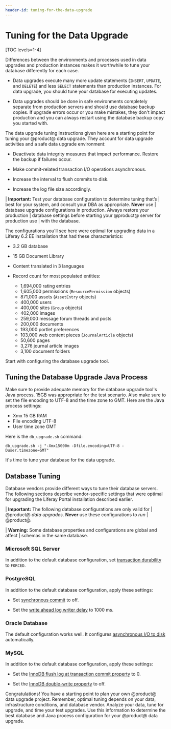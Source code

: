 ```yaml
---
header-id: tuning-for-the-data-upgrade
---
```


# Tuning for the Data Upgrade

[TOC levels=1-4]

Differences between the environments and processes used in data upgrades and production
instances makes it worthwhile to tune your database differently for each case.

-   Data upgrades execute many more update statements (`INSERT`, `UPDATE`, and
    `DELETE`) and less `SELECT` statements than production instances. For data
    upgrade, you should tune your database for executing updates. 

-   Data upgrades should be done in safe environments completely separate from 
    production servers and should use database backup copies. If upgrade errors
    occur or you make mistakes, they don't impact production and you can always
    restart using the database backup copy you started with. 

The data upgrade tuning instructions given here are a starting point for tuning
your @product@ data upgrade. They account for data upgrade activities and a safe
data upgrade environment: 

-   Deactivate data integrity measures that impact performance. Restore the 
    backup if failures occur. 

-   Make commit-related transaction I/O operations asynchronous. 

-   Increase the interval to flush commits to disk. 

-   Increase the log file size accordingly. 

| **Important:** Test your database configuration to determine tuning that’s 
| best for your system, and consult your DBA as appropriate. **Never** use
| database upgrade configurations in production. Always restore your production
| database settings before starting your @product@ server for production use 
| with the database. 

The configurations you'll see here were optimal for upgrading data in a Liferay
6.2 EE installation that had these characteristics: 

-   3.2 GB database 

-   15 GB Document Library 

-   Content translated in 3 languages

-   Record count for most populated entities:

    -   1,694,000 rating entries
    -   1,605,000 permissions (`ResourcePermission` objects)
    -   871,000 assets (`AssetEntry` objects)
    -   400,000 users 
    -   400,000 sites (`Group` objects)
    -   402,000 images 
    -   259,000 message forum threads and posts 
    -   200,000 documents 
    -   193,000 portlet preferences 
    -   103,000 web content pieces (`JournalArticle` objects) 
    -   50,600 pages 
    -   3,276 journal article images 
    -   3,100 document folders 

Start with configuring the database upgrade tool. 

## Tuning the Database Upgrade Java Process

Make sure to provide adequate memory for the database upgrade tool's Java
process. 15GB was appropriate for the test scenario. Also make sure to set the
file encoding to UTF-8 and the time zone to GMT. Here are the Java process
settings:

-   Xmx  15 GB RAM 
-   File encoding UTF-8 
-   User time zone GMT

Here is the `db_upgrade.sh` command:

    db_upgrade.sh -j "-Xmx15000m -Dfile.encoding=UTF-8 -Duser.timezone=GMT"

It's time to tune your database for the data upgrade. 

## Database Tuning 

Database vendors provide different ways to tune their database servers. The
following sections describe vendor-specific settings that were optimal for
upgrading the Liferay Portal installation described earlier. 

| **Important:** The following database configurations are only valid for 
| @product@ *data upgrades*. **Never** use these configurations to *run* 
| @product@. 

| **Warning:** Some database properties and configurations are global and affect
| schemas in the same database. 

### Microsoft SQL Server 

In addition to the default database configuration, set
[transaction durability](https://docs.microsoft.com/en-us/sql/relational-databases/logs/control-transaction-durability)
to `FORCED`. 

### PostgreSQL 

In addition to the default database configuration, apply these settings: 

-   Set
    [synchronous commit](https://www.postgresql.org/docs/10/wal-async-commit.html)
    to off. 

-   Set the
    [write ahead log writer delay](https://www.postgresql.org/docs/10/wal-async-commit.html)
    to 1000 ms. 

### Oracle Database 

The default configuration works well. It configures
[asynchronous I/O to disk](https://docs.oracle.com/database/121/REFRN/GUID-FD8D1BD2-0F85-4844-ABE7-57B4F77D1608.htm#REFRN10048)
automatically. 

### MySQL 

In addition to the default database configuration, apply these settings: 

-   Set the
    [InnoDB flush log at transaction commit property](https://docs.oracle.com/database/121/REFRN/GUID-FD8D1BD2-0F85-4844-ABE7-57B4F77D1608.htm#REFRN10048)
    to 0. 

-   Set the
    [InnoDB double-write property](https://dev.mysql.com/doc/refman/5.7/en/innodb-parameters.html#sysvar_innodb_doublewrite)
    to off. 

Congratulations! You have a starting point to plan your own @product@ data
upgrade project. Remember, optimal tuning depends on your data, infrastructure
conditions, and database vendor. Analyze your data, tune for upgrade, and time
your test upgrades. Use this information to determine the best database and Java
process configuration for your @product@ data upgrade. 
